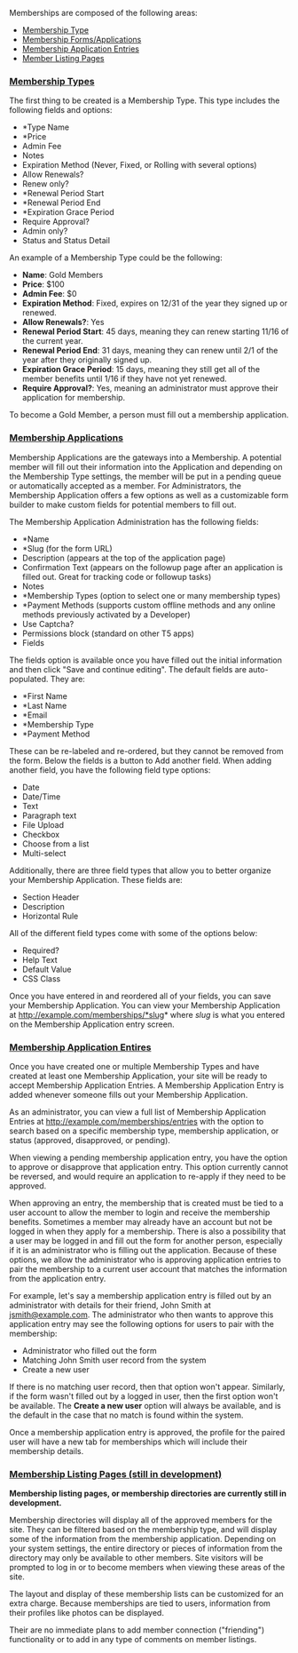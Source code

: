 Memberships are composed of the following areas:

- [Membership Type](#types)
- [Membership Forms/Applications](#apps)
- [Membership Application Entries](#entries)
- [Member Listing Pages](#listings)

### [Membership Types](types)

The first thing to be created is a Membership Type. This type includes the following fields and options:

- *Type Name
- *Price
- Admin Fee
- Notes
- Expiration Method (Never, Fixed, or Rolling with several options)
- Allow Renewals?
- Renew only?
- *Renewal Period Start
- *Renewal Period End
- *Expiration Grace Period
- Require Approval?
- Admin only?
- Status and Status Detail

An example of a Membership Type could be the following:

- **Name**: Gold Members
- **Price**: $100
- **Admin Fee**: $0
- **Expiration Method**: Fixed, expires on 12/31 of the year they signed up or renewed.
- **Allow Renewals?**: Yes
- **Renewal Period Start**: 45 days, meaning they can renew starting 11/16 of the current year.
- **Renewal Period End**: 31 days, meaning they can renew until 2/1 of the year after they originally signed up.
- **Expiration Grace Period**: 15 days, meaning they still get all of the member benefits until 1/16 if they have not yet renewed.
- **Require Approval?**: Yes, meaning an administrator must approve their application for membership.

To become a Gold Member, a person must fill out a membership application.

### [Membership Applications](apps)

Membership Applications are the gateways into a Membership. A potential member will fill out their information into the Application and depending on the Membership Type settings, the member will be put in a pending queue or automatically accepted as a member. For Administrators, the Membership Application offers a few options as well as a customizable form builder to make custom fields for potential members to fill out.

The Membership Application Administration has the following fields:

- *Name
- *Slug (for the form URL)
- Description (appears at the top of the application page)
- Confirmation Text (appears on the followup page after an application is filled out. Great for tracking code or followup tasks)
- Notes
- *Membership Types (option to select one or many membership types)
- *Payment Methods (supports custom offline methods and any online methods previously activated by a Developer)
- Use Captcha?
- Permissions block (standard on other T5 apps)
- Fields

The fields option is available once you have filled out the initial information and then click "Save and continue editing". The default fields are auto-populated. They are:

- *First Name
- *Last Name
- *Email
- *Membership Type
- *Payment Method

These can be re-labeled and re-ordered, but they cannot be removed from the form. Below the fields is a button to Add another field. When adding another field, you have the following field type options:

- Date
- Date/Time
- Text
- Paragraph text
- File Upload
- Checkbox
- Choose from a list
- Multi-select

Additionally, there are three field types that allow you to better organize your Membership Application. These fields are:

- Section Header
- Description
- Horizontal Rule

All of the different field types come with some of the options below:

- Required?
- Help Text
- Default Value
- CSS Class

Once you have entered in and reordered all of your fields, you can save your Membership Application. You can view your Membership Application at http://example.com/memberships/*slug*  where *slug* is what you entered on the Membership Application entry screen.

### [Membership Application Entires](entries)

Once you have created one or multiple Membership Types and have created at least one Membership Application, your site will be ready to accept Membership Application Entries. A Membership Application Entry is added whenever someone fills out your Membership Application.

As an administrator, you can view a full list of Membership Application Entries at http://example.com/memberships/entries with the option to search based on a specific membership type, membership application, or status (approved, disapproved, or pending). 

When viewing a pending membership application entry, you have the option to approve or disapprove that application entry. This option currently cannot be reversed, and would require an application to re-apply if they need to be approved. 

When approving an entry, the membership that is created must be tied to a user account to allow the member to login and receive the membership benefits. Sometimes a member may already have an account but not be logged in when they apply for a membership. There is also a possibility that a user may be logged in and fill out the form for another person, especially if it is an administrator who is filling out the application. Because of these options, we allow the administrator who is approving application entries to pair the membership to a current user account that matches the information from the application entry. 

For example, let's say a membership application entry is filled out by an administrator with details for their friend, John Smith at jsmith@example.com. The administrator who then wants to approve this application entry may see the following options for users to pair with the membership:

- Administrator who filled out the form
- Matching John Smith user record from the system
- Create a new user

If there is no matching user record, then that option won't appear. Similarly, if the form wasn't filled out by a logged in user, then the first option won't be available. The **Create a new user** option will always be available, and is the default in the case that no match is found within the system. 

Once a membership application entry is approved, the profile for the paired user will have a new tab for memberships which will include their membership details. 

### [Membership Listing Pages (still in development)](listings)

**Membership listing pages, or membership directories are currently still in development.**

Membership directories will display all of the approved members for the site. They can be filtered based on the membership type, and will display some of the information from the membership application. Depending on your system settings, the entire directory or pieces of information from the directory may only be available to other members. Site visitors will be prompted to log in or to become members when viewing these areas of the site.

The layout and display of these membership lists can be customized for an extra charge. Because memberships are tied to users, information from their profiles like photos can be displayed.

Their are no immediate plans to add member connection ("friending") functionality or to add in any type of comments on member listings.